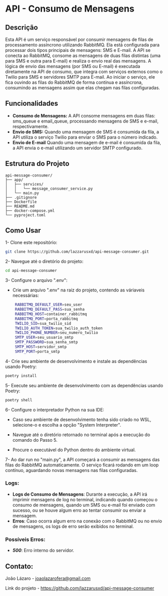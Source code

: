 # API - Consumo de Mensagens

## Descrição

Esta API é um serviço responsável por consumir mensagens de filas de processamento assíncrono utilizando RabbitMQ. Ela está configurada para processar dois tipos principais de mensagens: SMS e E-mail. A API se conecta ao RabbitMQ, consome as mensagens de duas filas distintas (uma para SMS e outra para E-mail) e realiza o envio real das mensagens. A lógica de envio das mensagens (por SMS ou E-mail) é executada diretamente na API de consumo, que integra com serviços externos como o Twilio para SMS e servidores SMTP para E-mail. Ao iniciar o serviço, ele fica ouvindo as filas do RabbitMQ de forma contínua e assíncrona, consumindo as mensagens assim que elas chegam nas filas configuradas.

## Funcionalidades

- **Consumo de Mensagens:** A API consome mensagens em duas filas: sms_queue e email_queue, processando mensagens de SMS e e-mail, respectivamente.
- **Envio de SMS:** Quando uma mensagem de SMS é consumida da fila, a API utiliza o serviço Twilio para enviar o SMS para o número indicado.
- **Envio de E-mail** Quando uma mensagem de e-mail é consumida da fila, a API envia o e-mail utilizando um servidor SMTP configurado.

## Estrutura do Projeto

```plaintext
api-message-consumer/
├── app/
│   ├── services/
│   │   └── message_consumer_service.py
│   └── main.py
├── .gitignore
├── Dockerfile
├── README.md
├── docker-compose.yml
└── pyproject.toml
```

## Como Usar

1- Clone este repositório:
   ```bash
   git clone https://github.com/lazzarusxd/api-message-consumer.git
   ```


2- Navegue até o diretório do projeto:
   ```bash
   cd api-message-consumer
   ```


3- Configure o arquivo ".env":
- Crie um arquivo ".env" na raiz do projeto, contendo as váriaveis necessárias:
   ```bash
    RABBITMQ_DEFAULT_USER=seu_user
    RABBITMQ_DEFAULT_PASS=sua_senha
    RABBITMQ_HOST=container_rabbitmq
    RABBITMQ_PORT=porta_rabbitmq
    TWILIO_SID=sua_twilio_sid
    TWILIO_AUTH_TOKEN=sua_twilio_auth_token
    TWILIO_PHONE_NUMBER=seu_numero_twilio
    SMTP_USER=seu_usuario_smtp
    SMTP_PASSWORD=sua_senha_smtp
    SMTP_HOST=servidor_smtp
    SMTP_PORT=porta_smtp
   ```


4- Crie seu ambiente de desenvolvimento e instale as dependências usando Poetry:
   ```bash
   poetry install
   ```


5- Execute seu ambiente de desenvolvimento com as dependências usando Poetry:
   ```bash
   poetry shell
   ```


6- Configure o interpretador Python na sua IDE:
- Caso seu ambiente de desenvolvimento tenha sido criado no WSL, selecione-o e escolha a opção "System Interpreter".
  
- Navegue até o diretório retornado no terminal após a execução do comando do Passo 5.
  
- Procure o executável do Python dentro do ambiente virtual.


7- Ao dar run no "main.py", a API começará a consumir as mensagens das filas do RabbitMQ automaticamente. O serviço ficará rodando em um loop contínuo, aguardando novas mensagens nas filas configuradas.


### **Logs**:

- **Logs de Consumo de Mensagens**: Durante a execução, a API irá imprimir mensagens de log no terminal, indicando quando começou o consumo de mensagens, quando um SMS ou e-mail foi enviado com sucesso, ou se houve algum erro ao tentar consumir ou enviar a mensagem.
- **Erros**: Caso ocorra algum erro na conexão com o RabbitMQ ou no envio de mensagens, os logs de erro serão exibidos no terminal.


### **Possíveis Erros**:

- ***500***: Erro interno do servidor.

## Contato:

João Lázaro - joaolazarofera@gmail.com

Link do projeto - https://github.com/lazzarusxd/api-message-consumer
